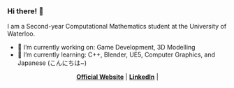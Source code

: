 ### Hi there! 👋

I am a Second-year Computational Mathematics student at the University of Waterloo. 
- 🔭 I’m currently working on: Game Development, 3D Modelling
- 🌱 I’m currently learning: C++, Blender, UE5, Computer Graphics, and Japanese (こんにちは~)

<p align="center">
  <strong><a href="https://trainerpikachu.github.io">Official Website</a></strong> |
  <strong><a href="https://www.linkedin.com/in/ron-hong-5336871b7/">LinkedIn</a></strong> |
</p>

<!--
**TrainerPikachu/TrainerPikachu** is a ✨ _special_ ✨ repository because its `README.md` (this file) appears on your GitHub profile.

Here are some ideas to get you started:


- 👯 I’m looking to collaborate on ...
- 🤔 I’m looking for help with ...
- 💬 Ask me about ...
- 📫 How to reach me: ...
- 😄 Pronouns: ...
- ⚡ Fun fact: ...
-->
